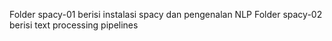 Folder spacy-01 berisi instalasi spacy dan pengenalan NLP
Folder spacy-02 berisi text processing pipelines
